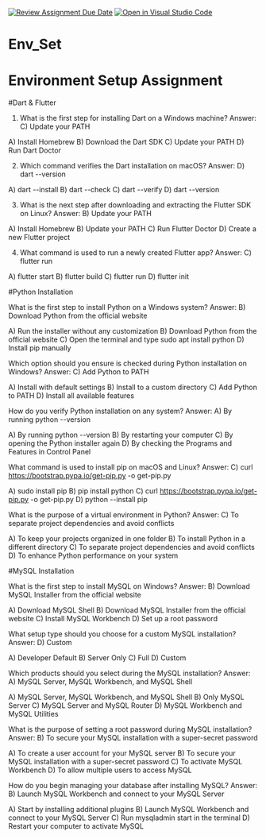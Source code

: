 [![Review Assignment Due Date](https://classroom.github.com/assets/deadline-readme-button-22041afd0340ce965d47ae6ef1cefeee28c7c493a6346c4f15d667ab976d596c.svg)](https://classroom.github.com/a/vnsr1XuU)
[![Open in Visual Studio Code](https://classroom.github.com/assets/open-in-vscode-2e0aaae1b6195c2367325f4f02e2d04e9abb55f0b24a779b69b11b9e10269abc.svg)](https://classroom.github.com/online_ide?assignment_repo_id=15642895&assignment_repo_type=AssignmentRepo)
# Env_Set

# Environment Setup Assignment

#Dart & Flutter

1. What is the first step for installing Dart on a Windows machine? Answer: C) Update your PATH

A) Install Homebrew
B) Download the Dart SDK
C) Update your PATH 
D) Run Dart Doctor


2. Which command verifies the Dart installation on macOS? Answer: D) dart --version

A) dart --install
B) dart --check
C) dart --verify
D) dart --version


3. What is the next step after downloading and extracting the Flutter SDK on Linux?  Answer: B) Update your PATH

A) Install Homebrew
B) Update your PATH
C) Run Flutter Doctor
D) Create a new Flutter project


4. What command is used to run a newly created Flutter app? Answer: C) flutter run

A) flutter start
B) flutter build
C) flutter run
D) flutter init


#Python Installation

What is the first step to install Python on a Windows system? Answer: B) Download Python from the official website

A) Run the installer without any customization
B) Download Python from the official website
C) Open the terminal and type sudo apt install python
D) Install pip manually

Which option should you ensure is checked during Python installation on Windows? Answer: C) Add Python to PATH


A) Install with default settings
B) Install to a custom directory
C) Add Python to PATH
D) Install all available features

How do you verify Python installation on any system? Answer: A) By running python --version

A) By running python --version
B) By restarting your computer
C) By opening the Python installer again
D) By checking the Programs and Features in Control Panel

What command is used to install pip on macOS and Linux? Answer: C) curl https://bootstrap.pypa.io/get-pip.py -o get-pip.py

A) sudo install pip
B) pip install python
C) curl https://bootstrap.pypa.io/get-pip.py -o get-pip.py
D) python --install pip

What is the purpose of a virtual environment in Python? Answer: C) To separate project dependencies and avoid conflicts

A) To keep your projects organized in one folder
B) To install Python in a different directory
C) To separate project dependencies and avoid conflicts
D) To enhance Python performance on your system

#MySQL Installation

What is the first step to install MySQL on Windows? Answer: B) Download MySQL Installer from the official website

A) Download MySQL Shell
B) Download MySQL Installer from the official website
C) Install MySQL Workbench
D) Set up a root password

What setup type should you choose for a custom MySQL installation? Answer: D) Custom

A) Developer Default
B) Server Only
C) Full
D) Custom

Which products should you select during the MySQL installation? Answer: A) MySQL Server, MySQL Workbench, and MySQL Shell

A) MySQL Server, MySQL Workbench, and MySQL Shell
B) Only MySQL Server
C) MySQL Server and MySQL Router
D) MySQL Workbench and MySQL Utilities

What is the purpose of setting a root password during MySQL installation? Answer: B) To secure your MySQL installation with a super-secret password

A) To create a user account for your MySQL server
B) To secure your MySQL installation with a super-secret password
C) To activate MySQL Workbench
D) To allow multiple users to access MySQL

How do you begin managing your database after installing MySQL? Answer: B) Launch MySQL Workbench and connect to your MySQL Server

A) Start by installing additional plugins
B) Launch MySQL Workbench and connect to your MySQL Server
C) Run mysqladmin start in the terminal
D) Restart your computer to activate MySQL
